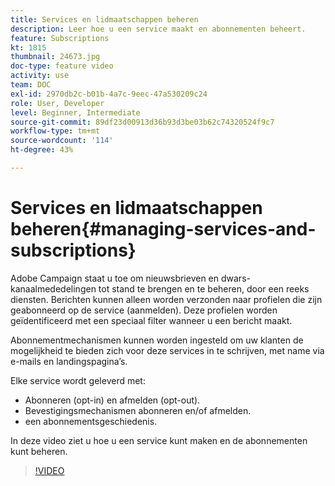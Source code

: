 ```yaml
---
title: Services en lidmaatschappen beheren
description: Leer hoe u een service maakt en abonnementen beheert.
feature: Subscriptions
kt: 1815
thumbnail: 24673.jpg
doc-type: feature video
activity: use
team: DOC
exl-id: 2970db2c-b01b-4a7c-9eec-47a530209c24
role: User, Developer
level: Beginner, Intermediate
source-git-commit: 89df23d00913d36b93d3be03b62c74320524f9c7
workflow-type: tm+mt
source-wordcount: '114'
ht-degree: 43%

---
```


# Services en lidmaatschappen beheren{#managing-services-and-subscriptions}

Adobe Campaign staat u toe om nieuwsbrieven en dwars-kanaalmededelingen tot stand te brengen en te beheren, door een reeks diensten. Berichten kunnen alleen worden verzonden naar profielen die zijn geabonneerd op de service (aanmelden). Deze profielen worden geïdentificeerd met een speciaal filter wanneer u een bericht maakt.

Abonnementmechanismen kunnen worden ingesteld om uw klanten de mogelijkheid te bieden zich voor deze services in te schrijven, met name via e-mails en landingspagina’s.

Elke service wordt geleverd met:

* Abonneren (opt-in) en afmelden (opt-out).
* Bevestigingsmechanismen abonneren en/of afmelden.
* een abonnementsgeschiedenis.

In deze video ziet u hoe u een service kunt maken en de abonnementen kunt beheren.

>[!VIDEO](https://video.tv.adobe.com/v/24673?quality=12&learn=on)
